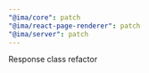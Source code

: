 ```yaml
---
"@ima/core": patch
"@ima/react-page-renderer": patch
"@ima/server": patch
---
```


Response class refactor
